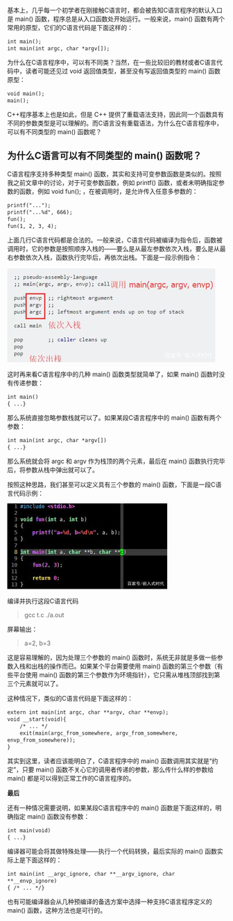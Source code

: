 基本上，几乎每一个初学者在刚接触C语言时，都会被告知C语言程序的默认入口是 main() 函数，程序总是从入口函数处开始运行。一般来说，main() 函数有两个常用的原型，它们的C语言代码是下面这样的：

```
int main();
int main(int argc, char *argv[]);
```

为什么在C语言程序中，可以有不同类？当然，在一些比较旧的教材或者C语言代码中，读者可能还见过 void 返回值类型，甚至没有写返回值类型的 main() 函数原型：

```
void main();
main();
```

C++程序基本上也是如此，但是 C++ 提供了重载语法支持，因此同一个函数具有不同的参数类型是可以理解的。而C语言没有重载语法，为什么在C语言程序中，可以有不同类型的 main() 函数呢？

## 为什么C语言可以有不同类型的 main() 函数呢？

C语言程序支持多种类型 main() 函数，其实和支持可变参数函数是类似的。按照我之前文章中的讨论，对于可变参数函数，例如 printf() 函数，或者未明确指定参数的函数，例如 void fun(); ，在被调用时，是允许传入任意多参数的：

```
printf("...");
printf("...%d", 666);
fun();
fun(1, 2, 3, 4);
```

上面几行C语言代码都是合法的。一般来说，C语言代码被编译为指令后，函数被调用时，它的参数是按照顺序入栈的——要么是从最左参数依次入栈，要么是从最右参数依次入栈，函数执行完毕后，再依次出栈。下面是一段示例指令：

![image](images/F6378082EC45455CA4F3E2E5E5644AEF.png)

这时再来看C语言程序中的几种 main() 函数类型就简单了，如果 main() 函数时没有传递参数：

```
int main()
{ ...}
```

那么系统直接忽略参数栈就可以了。如果某段C语言程序中的 main() 函数有两个参数：

```
int main(int argc, char *argv[])
{ ...}
```

那么系统就会将 argc 和 argv 作为栈顶的两个元素，最后在 main() 函数执行完毕后，将参数从栈中弹出就可以了。

按照这种思路，我们甚至可以定义具有三个参数的 main() 函数，下面是一段C语言代码示例：

![image](images/5AECE0E9B8BA4C2AA04C10A006D3F0A1.png)

编译并执行这段C语言代码

> gcc t.c
> ./a.out

屏幕输出：

> a=2, b=3

这是容易理解的，因为处理三个参数的 main() 函数时，系统无非就是多做一些参数入栈和出栈的操作而已。如果某个平台需要使用 main() 函数的第三个参数（有些平台使用 main() 函数的第三个参数作为环境指针），它只需从堆栈顶部找到第三个元素就可以了。

这种情况下，类似的C语言代码是下面这样的：

```
extern int main(int argc, char **argv, char **envp);
void __start(void){
    /* ... */
    exit(main(argc_from_somewhere, argv_from_somewhere, envp_from_somewhere));
}
```

其实到这里，读者应该能明白了，C语言程序中的 main() 函数调用其实就是“约定”，只要 main() 函数不关心它的调用者传递的参数，那么传什么样的参数给 main() 都是可以得到正常工作的C语言程序的。

**最后**

还有一种情况需要说明，如果某段C语言程序中的 main() 函数是下面这样的，明确指定 main() 函数没有参数：

```
int main(void)
{ ...}
```

编译器可能会将其做特殊处理——执行一个代码转换，最后实际的 main() 函数实际上是下面这样的：

```
int main(int __argc_ignore, char **__argv_ignore, char **__envp_ignore)
{ /* ... */}
```

也有可能编译器会从几种预编译的备选方案中选择一种支持C语言程序定义的 main() 函数，这种方法也是可行的。